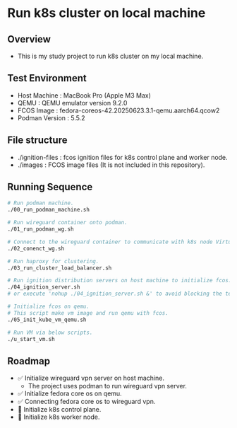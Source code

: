 # Run k8s cluster on local machine

## Overview
- This is my study project to run k8s cluster on my local machine.

## Test Environment
- Host Machine : MacBook Pro (Apple M3 Max)
- QEMU : QEMU emulator version 9.2.0
- FCOS Image : fedora-coreos-42.20250623.3.1-qemu.aarch64.qcow2
- Podman Version : 5.5.2

## File structure
- ./ignition-files : fcos ignition files for k8s control plane and worker node.
- ./images : FCOS image files (It is not included in this repository).

## Running Sequence
```sh
# Run podman machine.
./00_run_podman_machine.sh

# Run wireguard container onto podman.
./01_run_podman_wg.sh

# Connect to the wireguard container to communicate with k8s node Virtual Machine in host machine.
./02_conenct_wg.sh

# Run haproxy for clustering.
./03_run_cluster_load_balancer.sh

# Run ignition distribution servers on host machine to initialize fcos.
./04_ignition_server.sh 
# or execute 'nohup ./04_ignition_server.sh &' to avoid blocking the terminal.

# Initialize fcos on qemu.
# This script make vm image and run qemu with fcos.
./05_init_kube_vm_qemu.sh

# Run VM via below scripts.
./u_start_vm.sh
```

## Roadmap
- ✅ Initialize wireguard vpn server on host machine.
    - The project uses podman to run wireguard vpn server.
- ✅ Initialize fedora core os on qemu.
- ✅ Connecting fedora core os to wireguard vpn.
- 🚧 Initialize k8s control plane.
- 🚧 Initialize k8s worker node.
